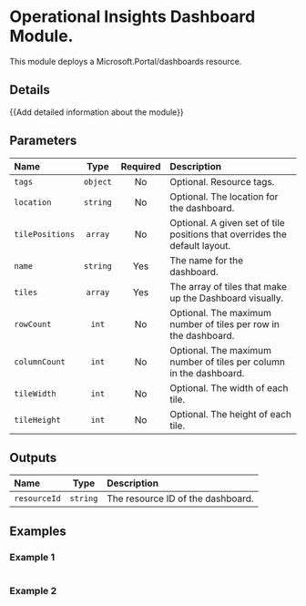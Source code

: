 # Operational Insights Dashboard Module.

This module deploys a Microsoft.Portal/dashboards resource.

## Details

{{Add detailed information about the module}}

## Parameters

| Name            | Type     | Required | Description                                                                |
| :-------------- | :------: | :------: | :------------------------------------------------------------------------- |
| `tags`          | `object` | No       | Optional. Resource tags.                                                   |
| `location`      | `string` | No       | Optional. The location for the dashboard.                                  |
| `tilePositions` | `array`  | No       | Optional. A given set of tile positions that overrides the default layout. |
| `name`          | `string` | Yes      | The name for the dashboard.                                                |
| `tiles`         | `array`  | Yes      | The array of tiles that make up the Dashboard visually.                    |
| `rowCount`      | `int`    | No       | Optional. The maximum number of tiles per row in the dashboard.            |
| `columnCount`   | `int`    | No       | Optional. The maximum number of tiles per column in the dashboard.         |
| `tileWidth`     | `int`    | No       | Optional. The width of each tile.                                          |
| `tileHeight`    | `int`    | No       | Optional. The height of each tile.                                         |

## Outputs

| Name         | Type     | Description                       |
| :----------- | :------: | :-------------------------------- |
| `resourceId` | `string` | The resource ID of the dashboard. |

## Examples

### Example 1

```bicep
```

### Example 2

```bicep
```